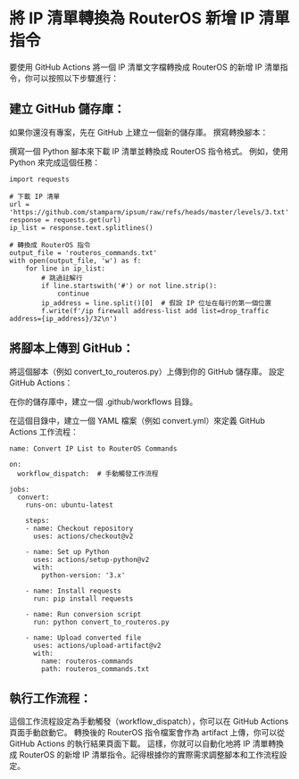 # 將 IP 清單轉換為 RouterOS 新增 IP 清單指令
要使用 GitHub Actions 將一個 IP 清單文字檔轉換成 RouterOS 的新增 IP 清單指令，你可以按照以下步驟進行：

## 建立 GitHub 儲存庫：
如果你還沒有專案，先在 GitHub 上建立一個新的儲存庫。
撰寫轉換腳本：

撰寫一個 Python 腳本來下載 IP 清單並轉換成 RouterOS 指令格式。
例如，使用 Python 來完成這個任務：
```
import requests

# 下載 IP 清單
url = 'https://github.com/stamparm/ipsum/raw/refs/heads/master/levels/3.txt'
response = requests.get(url)
ip_list = response.text.splitlines()

# 轉換成 RouterOS 指令
output_file = 'routeros_commands.txt'
with open(output_file, 'w') as f:
    for line in ip_list:
        # 跳過註解行
        if line.startswith('#') or not line.strip():
            continue
        ip_address = line.split()[0]  # 假設 IP 位址在每行的第一個位置
        f.write(f'/ip firewall address-list add list=drop_traffic address={ip_address}/32\n')
```
## 將腳本上傳到 GitHub：
將這個腳本（例如 convert_to_routeros.py）上傳到你的 GitHub 儲存庫。
設定 GitHub Actions：

在你的儲存庫中，建立一個 .github/workflows 目錄。

在這個目錄中，建立一個 YAML 檔案（例如 convert.yml）來定義 GitHub Actions 工作流程：
```
name: Convert IP List to RouterOS Commands

on:
  workflow_dispatch:  # 手動觸發工作流程

jobs:
  convert:
    runs-on: ubuntu-latest

    steps:
    - name: Checkout repository
      uses: actions/checkout@v2

    - name: Set up Python
      uses: actions/setup-python@v2
      with:
        python-version: '3.x'

    - name: Install requests
      run: pip install requests

    - name: Run conversion script
      run: python convert_to_routeros.py

    - name: Upload converted file
      uses: actions/upload-artifact@v2
      with:
        name: routeros-commands
        path: routeros_commands.txt
```
## 執行工作流程：
這個工作流程設定為手動觸發（workflow_dispatch），你可以在 GitHub Actions 頁面手動啟動它。
轉換後的 RouterOS 指令檔案會作為 artifact 上傳，你可以從 GitHub Actions 的執行結果頁面下載。
這樣，你就可以自動化地將 IP 清單轉換成 RouterOS 的新增 IP 清單指令。記得根據你的實際需求調整腳本和工作流程設定。
